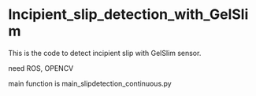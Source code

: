 # Incipient_slip_detection_with_GelSlim

This is the code to detect incipient slip with GelSlim sensor. 

need ROS, OPENCV

main function is main_slipdetection_continuous.py
